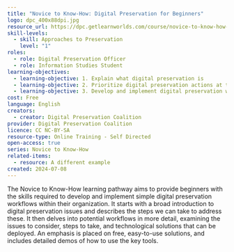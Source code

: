 ```yaml
---
title: "Novice to Know-How: Digital Preservation for Beginners"
logo: dpc_400x88dpi.jpg
resource_url: https://dpc.getlearnworlds.com/course/novice-to-know-how-beginners
skill-levels:
  - skill: Approaches to Preservation
    level: "1"
roles:
  - role: Digital Preservation Officer
  - role: Information Studies Student
learning-objectives:
  - learning-objective: 1. Explain what digital preservation is
  - learning-objective: 2. Prioritize digital preservation actions at their organization
  - learning-objective: 3. Develop and implement digital preservation workflows
cost: Free
language: English
creators:
  - creator: Digital Preservation Coalition
provider: Digital Preservation Coalition
licence: CC NC-BY-SA
resource-type: Online Training - Self Directed
open-access: true
series: Novice to Know-How
related-items:
  - resource: A different example
created: 2024-07-08
---
```

The Novice to Know-How learning pathway aims to provide beginners with the skills required to develop and implement simple digital preservation workflows within their organization. It starts with a broad introduction to digital preservation issues and describes the steps we can take to address these. It then delves into potential workflows in more detail, examining the issues to consider, steps to take, and technological solutions that can be deployed. An emphasis is placed on free, easy-to-use solutions, and includes detailed demos of how to use the key tools.
